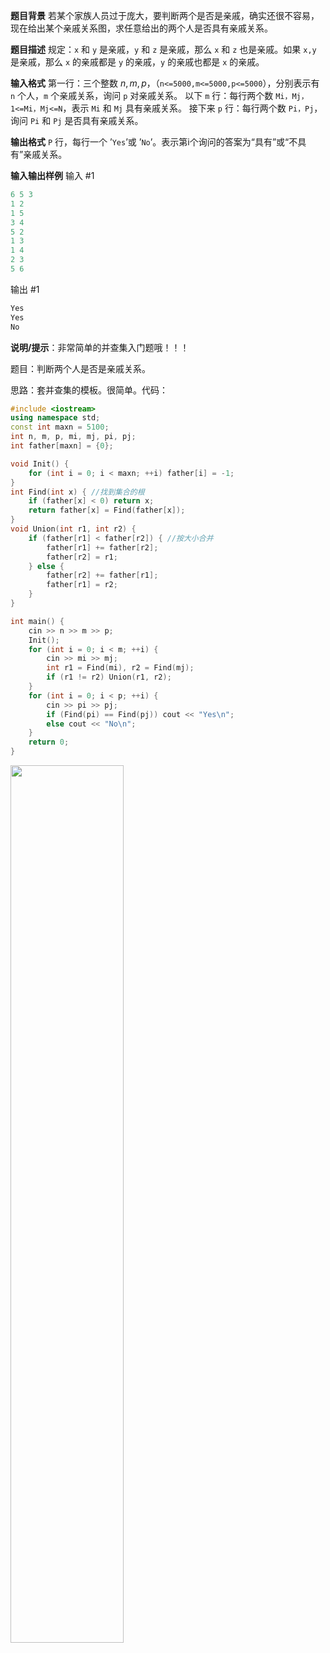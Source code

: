 **题目背景**
若某个家族人员过于庞大，要判断两个是否是亲戚，确实还很不容易，现在给出某个亲戚关系图，求任意给出的两个人是否具有亲戚关系。

**题目描述**
规定：`x` 和 `y` 是亲戚，`y` 和 `z` 是亲戚，那么 `x` 和 `z` 也是亲戚。如果 `x,y` 是亲戚，那么 `x` 的亲戚都是 `y` 的亲戚，`y` 的亲戚也都是 `x` 的亲戚。

**输入格式**
第一行：三个整数 $n,m,p$，（`n<=5000,m<=5000,p<=5000`），分别表示有 `n` 个人，`m` 个亲戚关系，询问 `p` 对亲戚关系。
以下 `m` 行：每行两个数 `Mi，Mj，1<=Mi，Mj<=N`，表示 `Mi` 和 `Mj` 具有亲戚关系。
接下来 `p` 行：每行两个数 `Pi，Pj`，询问 `Pi` 和 `Pj` 是否具有亲戚关系。

**输出格式**
`P` 行，每行一个 ’`Yes`’或 ’`No`’。表示第i个询问的答案为“具有”或“不具有”亲戚关系。

**输入输出样例**
输入 #1
```cpp
6 5 3
1 2
1 5
3 4
5 2
1 3
1 4
2 3
5 6
```
输出 #1
```cpp
Yes
Yes
No
```

**说明/提示**：非常简单的并查集入门题哦！！！

题目：判断两个人是否是亲戚关系。

思路：套并查集的模板。很简单。代码：
```cpp
#include <iostream>
using namespace std;
const int maxn = 5100;
int n, m, p, mi, mj, pi, pj;
int father[maxn] = {0};

void Init() {
	for (int i = 0; i < maxn; ++i) father[i] = -1;
}
int Find(int x) { //找到集合的根 
	if (father[x] < 0) return x;
	return father[x] = Find(father[x]);
}
void Union(int r1, int r2) {
	if (father[r1] < father[r2]) { //按大小合并 
		father[r1] += father[r2];
		father[r2] = r1; 
	} else {
		father[r2] += father[r1];
		father[r1] = r2; 
	}
}

int main() {
	cin >> n >> m >> p; 
	Init();
	for (int i = 0; i < m; ++i) {
		cin >> mi >> mj;
		int r1 = Find(mi), r2 = Find(mj); 
		if (r1 != r2) Union(r1, r2);	 	
	}
	for (int i = 0; i < p; ++i) {
		cin >> pi >> pj;
		if (Find(pi) == Find(pj)) cout << "Yes\n";
		else cout << "No\n";
	}
	return 0;
}
```
<img src="https://img-blog.csdnimg.cn/20200610015741515.png?x-oss-process=image/watermark,type_ZmFuZ3poZW5naGVpdGk,shadow_10,text_aHR0cHM6Ly9ibG9nLmNzZG4ubmV0L215UmVhbGl6YXRpb24=,size_16,color_FFFFFF,t_70" width="60%">
